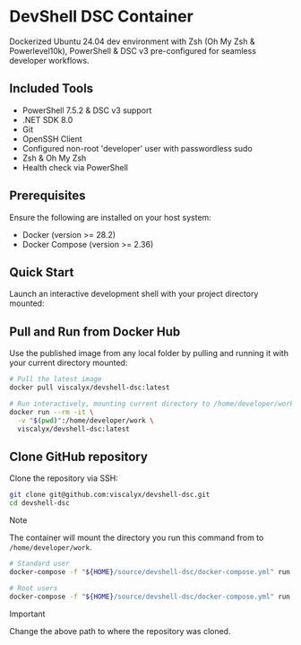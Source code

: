# DevShell DSC Container

Dockerized Ubuntu 24.04 dev environment with Zsh (Oh My Zsh & Powerlevel10k), PowerShell & DSC v3 pre-configured for seamless developer workflows.

## Included Tools

- PowerShell 7.5.2 & DSC v3 support
- .NET SDK 8.0
- Git
- OpenSSH Client
- Configured non-root 'developer' user with passwordless sudo
- Zsh & Oh My Zsh
- Health check via PowerShell

## Prerequisites

Ensure the following are installed on your host system:

- Docker (version >= 28.2)
- Docker Compose (version >= 2.36)

## Quick Start

Launch an interactive development shell with your project directory mounted:

## Pull and Run from Docker Hub

Use the published image from any local folder by pulling and running it with your current directory mounted:

```bash
# Pull the latest image
docker pull viscalyx/devshell-dsc:latest

# Run interactively, mounting current directory to /home/developer/work
docker run --rm -it \
  -v "$(pwd)":/home/developer/work \
  viscalyx/devshell-dsc:latest
```

## Clone GitHub repository

Clone the repository via SSH:

```bash
git clone git@github.com:viscalyx/devshell-dsc.git
cd devshell-dsc
```

>[!NOTE]
>The container will mount the directory you run this command from to `/home/developer/work`.

```bash
# Standard user
docker-compose -f "${HOME}/source/devshell-dsc/docker-compose.yml" run --rm dev

# Root users
docker-compose -f "${HOME}/source/devshell-dsc/docker-compose.yml" run --rm --user root dev
```

>[!IMPORTANT]
> Change the above path to where the repository was cloned.
